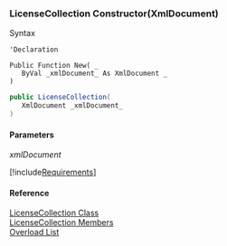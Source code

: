 ﻿### LicenseCollection Constructor(XmlDocument)

Syntax

```vbnet
'Declaration

Public Function New( _
   ByVal _xmlDocument_ As XmlDocument _
)
```

```csharp
public LicenseCollection( 
   XmlDocument _xmlDocument_
)
```

#### Parameters

_xmlDocument_

[!include[Requirements](../partials/requirements.md)]

#### Reference

[LicenseCollection Class](FChoice.Common~FChoice.Common.Licensing.LicenseCollection.md)  
[LicenseCollection Members](FChoice.Common~FChoice.Common.Licensing.LicenseCollection_members.md)  
[Overload List](FChoice.Common~FChoice.Common.Licensing.LicenseCollection~_ctor.md)